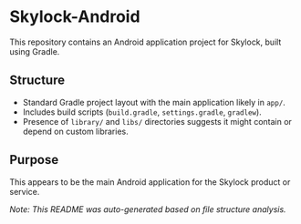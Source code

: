 # Skylock-Android

This repository contains an Android application project for Skylock, built using Gradle.

## Structure

- Standard Gradle project layout with the main application likely in `app/`.
- Includes build scripts (`build.gradle`, `settings.gradle`, `gradlew`).
- Presence of `library/` and `libs/` directories suggests it might contain or depend on custom libraries.

## Purpose

This appears to be the main Android application for the Skylock product or service.

*Note: This README was auto-generated based on file structure analysis.* 
